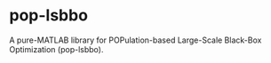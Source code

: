 # pop-lsbbo
A pure-MATLAB library for POPulation-based Large-Scale Black-Box Optimization (pop-lsbbo).
